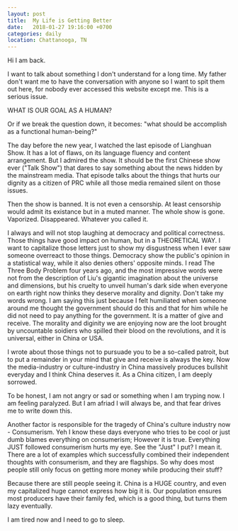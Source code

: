 ```yaml
---
layout: post
title:  My Life is Getting Better
date:   2018-01-27 19:16:00 +0700
categories: daily
location: Chattanooga, TN
---
```


Hi I am back.

I want to talk about something I don't understand for a long time.
My father don't want me to have the conversation with anyone so I want to spit them out here, for nobody ever accessed this website except me.
This is a serious issue.

WHAT IS OUR GOAL AS A HUMAN?

Or if we break the question down, it becomes: "what should be accomplish as a functional human-being?"

The day before the new year, I watched the last episode of Lianghuan Show. It has a lot of flaws, on its language fluency and content arrangement. But I admired the show. It should be the first Chinese show ever ("Talk Show") that dares to say something about the news hidden by the mainstream media. That episode talks about the things that hurts our dignity as a citizen of PRC while all those media remained silent on those issues.

Then the show is banned.
It is not even a censorship. At least censorship would admit its existance but in a muted manner. The whole show is gone. Vaporized. Disappeared. Whatever you called it.

I always and will not stop laughing at democracy and political correctness. Those things have good impact on human, but in a THEORETICAL WAY. I want to capitalize those letters just to show my disgustness when I ever saw someone overreact to those things. Democracy show the public's opinion in a statistical way, while it also denies others' opposite minds. I read The Three Body Problem four years ago, and the most impressive words were not from the description of Liu's gigantic imagination about the universe and dimensions, but his cruelty to unveil human's dark side when everyone on earth right now thinks they deserve morality and dignity. Don't take my words wrong. I am saying this just because I felt humiliated when someone around me thought the government should do this and that for him while he did not need to pay anything for the government. It is a matter of give and receive. The morality and diginity we are enjoying now are the loot brought by uncountable soidiers who spilled their blood on the revolutions, and it is universal, either in China or USA.

I wrote about those things not to pursuade you to be a so-called patroit, but to put a remainder in your mind that give and receive is always the key. Now the media-industry or culture-industry in China massively produces bullshit everyday and I think China deserves it. As a China citizen, I am deeply sorrowed.

To be honest, I am not angry or sad or something when I am tryping now. I am feeling paralyzed. But I am afriad I will always be, and that fear drives me to write down this.

Another factor is responsible for the tragedy of China's culture industry now - Consumerism. Yeh I know these days everyone who tries to be cool or just dumb blames everything on consumerism; However it is true. Everything JUST followed consumerism hurts my eye. See the "Just" I put? I mean it. There are a lot of examples which successfully combined their independent thoughts with consumerism, and they are flagships. So why does most people still only focus on getting more money while producing their stuff?

Because there are still people seeing it.
China is a HUGE country, and even my capitalized huge cannot express how big it is. Our population ensures most producers have their family fed, which is a good thing, but turns them lazy eventually.

I am tired now and I need to go to sleep.
